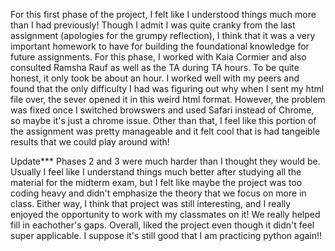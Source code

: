 For this first phase of the project, I felt like I understood things much more than I had previously! Though I admit I was quite cranky from the last assignment (apologies for the grumpy reflection), I think that it was a very important homework to have for building the foundational knowledge for future assignments. 
For this phase, I worked with Kaia Cormier and also consulted Ramsha Rauf as well as the TA during TA hours. To be quite honest, it only took be about an hour. I worked well with my peers and found that the only difficulty I had was figuring out why when I sent my html file over, the sever opened it in this weird html format. However, the problem was fixed once I switched browswers and used Safari instead of Chrome, so maybe it's just a chrome issue. 
Other than that, I feel like this portion of the assignment was pretty manageable and it felt cool that is had tangeible results that we could play around with!

Update***
Phases 2 and 3 were much harder than I thought they would be. Usually I feel like I understand things much better after studying all the material for the midterm exam, but I felt like maybe the project was too coding heavy and didn't emphasize the theory that we focus on more in class. Either way, I think that project was still interesting, and I really enjoyed the opportunity to work with my classmates on it! We really helped fill in eachother's gaps. Overall, liked the project even though it didn't feel super applicable. I suppose it's still good that I am practicing python again!!
